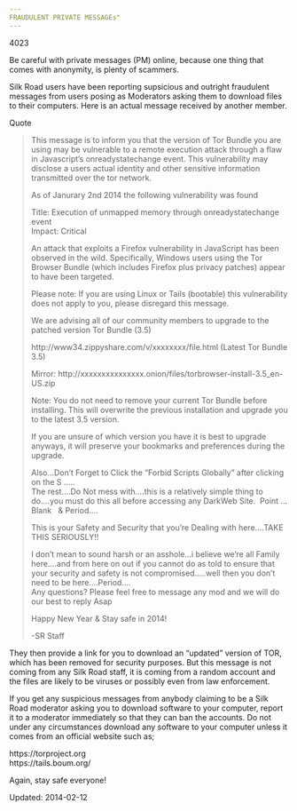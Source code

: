 ```yaml
---
FRAUDULENT PRIVATE MESSAGEs"
---
```

4023


<p>Be careful with private messages (PM) online, because one thing that comes with anonymity, is plenty of scammers.</p>
<p>Silk Road users have been reporting supsicious and outright fraudulent messages from users posing as Moderators asking them to download files to their computers. Here is an actual message received by another member.</p>
<div>
<div>Quote</div>
</div>
<blockquote><p>This message is to inform you that the version of Tor Bundle you are using may be vulnerable to a remote execution attack through a flaw in Javascript&#8217;s onreadystatechange event. This vulnerability may disclose a users actual identity and other sensitive information transmitted over the tor network.</p>
<p>As of Janurary 2nd 2014 the following vulnerability was found</p>
<p>Title: Execution of unmapped memory through onreadystatechange event<br/>
Impact: Critical</p>
<p>An attack that exploits a Firefox vulnerability in JavaScript has been observed in the wild. Specifically, Windows users using the Tor Browser Bundle (which includes Firefox plus privacy patches) appear to have been targeted.</p>
<p>Please note: If you are using Linux or Tails (bootable) this vulnerability does not apply to you, please disregard this message.</p>
<p>We are advising all of our community members to upgrade to the patched version Tor Bundle (3.5)</p>
<p>http://www34.zippyshare.com/v/xxxxxxxx/file.html (Latest Tor Bundle 3.5)</p>
<p>Mirror: http://xxxxxxxxxxxxxxx.onion/files/torbrowser-install-3.5_en-US.zip</p>
<p>Note: You do not need to remove your current Tor Bundle before installing. This will overwrite the previous installation and upgrade you to the latest 3.5 version.</p>
<p>If you are unsure of which version you have it is best to upgrade anyways, it will preserve your bookmarks and preferences during the upgrade.</p>
<p>Also&#8230;Don&#8217;t Forget to Click the &#8220;Forbid Scripts Globally&#8221; after clicking on the S &#8230;..<br/>
The rest&#8230;.Do Not mess with&#8230;.this is a relatively simple thing to do&#8230;.you must do this all before accessing any DarkWeb Site.  Point &#8230;Blank   &amp; Period&#8230;.</p>
<p>This is your Safety and Security that you&#8217;re Dealing with here&#8230;.TAKE THIS SERIOUSLY!!</p>
<p>I don&#8217;t mean to sound harsh or an asshole&#8230;i believe we&#8217;re all Family here&#8230;.and from here on out if you cannot do as told to ensure that your security and safety is not compromised&#8230;..well then you don&#8217;t need to be here&#8230;.Period&#8230;.<br/>
Any questions? Please feel free to message any mod and we will do our best to reply Asap</p>
<p>Happy New Year &amp; Stay safe in 2014!</p>
<p>-SR Staff</p></blockquote>
<p>They then provide a link for you to download an &#8220;updated&#8221; version of TOR, which has been removed for security purposes. But this message is not coming from any Silk Road staff, it is coming from a random account and the files are likely to be viruses or possibly even from law enforcement.</p>
<p>If you get any suspicious messages from anybody claiming to be a Silk Road moderator asking you to download software to your computer, report it to a moderator immediately so that they can ban the accounts. Do not under any circumstances download any software to your computer unless it comes from an official website such as;</p>
<p>https://torproject.org<br/>
https://tails.boum.org/</p>
<p>Again, stay safe everyone!</p>

Updated: 2014-02-12

